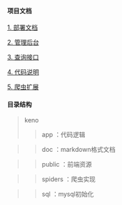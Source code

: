 #### 项目文档
[1. 部署文档](https://github.com/temprory/keno/blob/master/doc/%E9%83%A8%E7%BD%B2%E6%96%87%E6%A1%A3.md)

[2. 管理后台](https://github.com/temprory/keno/blob/master/doc/%E7%AE%A1%E7%90%86%E5%90%8E%E5%8F%B0.md)

[3. 查询接口](https://github.com/temprory/keno/blob/master/doc/%E6%9F%A5%E8%AF%A2%E6%8E%A5%E5%8F%A3.md)

[4. 代码说明](https://github.com/temprory/keno/blob/master/doc/%E4%BB%A3%E7%A0%81%E8%AF%B4%E6%98%8E.md)

[5. 爬虫扩展](https://github.com/temprory/keno/blob/master/doc/%E7%88%AC%E8%99%AB%E6%89%A9%E5%B1%95.md)

#### 目录结构
> keno
>> app     ：代码逻辑

>> doc     ：markdown格式文档
 
>> public  ：前端资源

>> spiders ：爬虫实现

>> sql     ：mysql初始化
